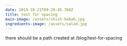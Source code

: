 ```yaml
---
date: 2019-10-21T09:29:45.760Z
title: test for spacing
main-image: /assets/shish-kebab.jpg
ingredients-image: /assets/salad.jpg
---
```

there should be a path created at /blog/test-for-spacing
